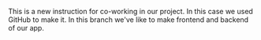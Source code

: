 This is a new instruction for co-working in our project.
In this case we used GitHub to make it.
In this branch we've like to make frontend and backend of our app.
   